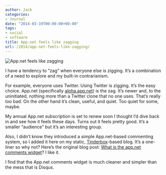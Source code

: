 ```yaml
---
author: Jack
categories:
- Journal
date: "2014-03-19T00:00:00+00:00"
tags:
- social
- software
title: App.net feels like zagging
url: /2014/app-net-feels-like-zagging/
---
```


<img src="/img/2014/appdotnet.jpg" alt="App.net feels like zagging" class="postimage" />
  
</aside> 

I have a tendency to &#x201c;zag&#x201d; when everyone else is zigging. It&#x2019;s a combination of a need to explore and my built-in contrarianism. 

For example, everyone uses Twitter. Using Twitter is zigging. It&#x2019;s the easy choice. App.net (specifically [alpha.app.net][1]) is the zag. It&#x2019;s newer and, to the uninitiated, nothing more than a Twitter clone that no one uses. That&#x2019;s really too bad. On the other hand it&#x2019;s clean, useful, and quiet. Too quiet for some, maybe. 

My annual App.net subscription is set to renew soon I thought I&#x2019;d dive back in and see how it feels these days. Turns out it feels pretty good. It&#x2019;s a smaller &#x201c;audience&#x201d; but it&#x2019;s an interesting group.

Also, I didn&#x2019;t know they introduced a simple App.net-based commenting system, so I added it here on my static, [Tinderbox][2]-based blog. It&#x2019;s a one-liner so why not? Here&#x2019;s the original blog post: [What is the app.net comments widget][3]? I like it. 

I find that the App.net comments widget is much cleaner and simpler than the mess that is Disqus.

 [1]: https://alpha.app.net/
 [2]: http://www.eastgate.com/Tinderbox/
 [3]: http://blog.app.net/2014/02/13/what-is-the-app-net-comments-widget/